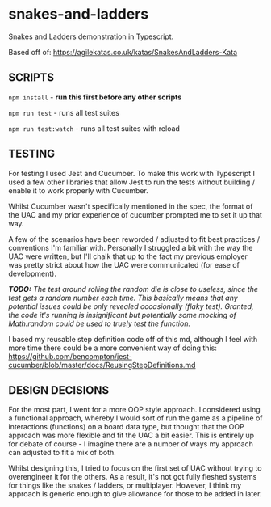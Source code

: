 # snakes-and-ladders

Snakes and Ladders demonstration in Typescript.

Based off of: https://agilekatas.co.uk/katas/SnakesAndLadders-Kata

## SCRIPTS

`npm install` - **run this first before any other scripts**

`npm run test` - runs all test suites

`npm run test:watch` - runs all test suites with reload

## TESTING

For testing I used Jest and Cucumber. To make this work with Typescript I used a few other libraries that allow Jest to run the tests without building / enable it to work properly with Cucumber.

Whilst Cucumber wasn't specifically mentioned in the spec, the format of the UAC and my prior experience of cucumber prompted me to set it up that way.

A few of the scenarios have been reworded / adjusted to fit best practices / conventions I'm familiar with. Personally I struggled a bit with the way the UAC were written, but I'll chalk that up to the fact my previous employer was pretty strict about how the UAC were communicated (for ease of development).

_**TODO:** The test around rolling the random die is close to useless, since the test gets a random number each time. This basically means that any potential issues could be only revealed occasionally (flaky test). Granted, the code it's running is insignificant but potentially some mocking of Math.random could be used to truely test the function._

I based my reusable step definition code off of this md, although I feel with more time there could be a more convenient way of doing this:
https://github.com/bencompton/jest-cucumber/blob/master/docs/ReusingStepDefinitions.md

## DESIGN DECISIONS

For the most part, I went for a more OOP style approach. I considered using a functional approach, whereby I would sort of run the game as a pipeline of interactions (functions) on a board data type, but thought that the OOP approach was more flexible and fit the UAC a bit easier. This is entirely up for debate of course - I imagine there are a number of ways my approach can adjusted to fit a mix of both.

Whilst designing this, I tried to focus on the first set of UAC without trying to overengineer it for the others. As a result, it's not got fully fleshed systems for things like the snakes / ladders, or multiplayer. However, I think my approach is generic enough to give allowance for those to be added in later.
